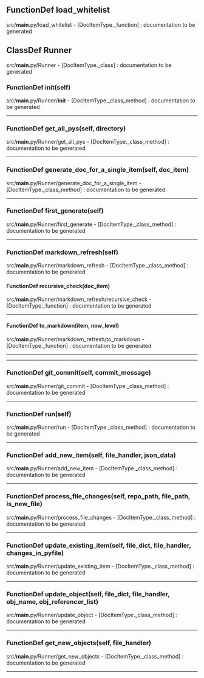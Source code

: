 ## FunctionDef load_whitelist
src/__main__.py/load_whitelist - [DocItemType._function] : 
documentation to be generated
## ClassDef Runner
src/__main__.py/Runner - [DocItemType._class] : 
documentation to be generated
### FunctionDef __init__(self)
src/__main__.py/Runner/__init__ - [DocItemType._class_method] : 
documentation to be generated
***
### FunctionDef get_all_pys(self, directory)
src/__main__.py/Runner/get_all_pys - [DocItemType._class_method] : 
documentation to be generated
***
### FunctionDef generate_doc_for_a_single_item(self, doc_item)
src/__main__.py/Runner/generate_doc_for_a_single_item - [DocItemType._class_method] : 
documentation to be generated
***
### FunctionDef first_generate(self)
src/__main__.py/Runner/first_generate - [DocItemType._class_method] : 
documentation to be generated
***
### FunctionDef markdown_refresh(self)
src/__main__.py/Runner/markdown_refresh - [DocItemType._class_method] : 
documentation to be generated
#### FunctionDef recursive_check(doc_item)
src/__main__.py/Runner/markdown_refresh/recursive_check - [DocItemType._function] : 
documentation to be generated
***
#### FunctionDef to_markdown(item, now_level)
src/__main__.py/Runner/markdown_refresh/to_markdown - [DocItemType._function] : 
documentation to be generated
***
***
### FunctionDef git_commit(self, commit_message)
src/__main__.py/Runner/git_commit - [DocItemType._class_method] : 
documentation to be generated
***
### FunctionDef run(self)
src/__main__.py/Runner/run - [DocItemType._class_method] : 
documentation to be generated
***
### FunctionDef add_new_item(self, file_handler, json_data)
src/__main__.py/Runner/add_new_item - [DocItemType._class_method] : 
documentation to be generated
***
### FunctionDef process_file_changes(self, repo_path, file_path, is_new_file)
src/__main__.py/Runner/process_file_changes - [DocItemType._class_method] : 
documentation to be generated
***
### FunctionDef update_existing_item(self, file_dict, file_handler, changes_in_pyfile)
src/__main__.py/Runner/update_existing_item - [DocItemType._class_method] : 
documentation to be generated
***
### FunctionDef update_object(self, file_dict, file_handler, obj_name, obj_referencer_list)
src/__main__.py/Runner/update_object - [DocItemType._class_method] : 
documentation to be generated
***
### FunctionDef get_new_objects(self, file_handler)
src/__main__.py/Runner/get_new_objects - [DocItemType._class_method] : 
documentation to be generated
***
